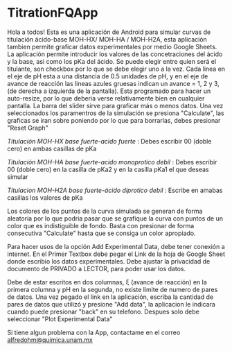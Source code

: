 # TitrationFQApp
Hola a todos!
Esta es una aplicación de Android para simular curvas de titulación ácido-base MOH-HX/ MOH-HA / MOH-H2A, esta aplicación tambien permite graficar datos experimentales por medio Google Sheets. 
La aplicación permite introducir los valores de las concetraciones del ácido y la base, asi como los pKa del ácido. Se puede elegir entre quien será el titulante, son checkbox por lo que se debe elegir uno a la vez. 
Cada linea en el eje de pH esta a una distancia de 0.5 unidades de pH, y en el eje de avance de reacción las lineas azules gruesas indican un avance = 1, 2 y 3, (de derecha a izquierda de la pantalla). 
Esta programado para hacer un auto-resize, por lo que deberia verse relativamente bien en cualquier pantalla. 
La barra del slider sirve para graficar más o menos datos. 
Una vez seleccionados los paramentros de la simulación se presiona "Calculate", las graficas se iran sobre poniendo por lo que para borrarlas, debes presionar "Reset Graph"

*Titulación MOH-HX base fuerte-acido fuerte* : Debes escribir 00 (doble cero) en ambas casillas de pKa

*Titulación MOH-HA base fuerte-acido monoprotico debil* : Debes escribir 00 (doble cero) en la casilla de pKa2 y en la casilla pKa1 el que deseas simular

*Titulacion MOH-H2A base fuerte-ácido diprotico debil* : Escribe en amabas casillas los valores de pKa

Los colores de los puntos de la curva simulada se generan de forma aleatoria por lo que podria pasar que se grafique la curva con puntos de un color que es indistiguible de fondo. Basta con presionar de forma consecutiva "Calculate" hasta que se consiga un color apropiado.

Para hacer usos de la opción Add Experimental Data, debe tener conexión a internet. En el Primer Textbox debe pegar el Link de la hoja de Google Sheet donde
escribio los datos experimentales. Debe ajustar la privacidad de documento de PRIVADO a LECTOR, para poder usar los datos. 

Debe de estar escritos en dos columnas, ξ (avance de reacción) en la primera columna y pH en la segunda, no existe limite de numero de pares de datos.
Una vez pegado el link en la aplicación, escriba la cantidad de pares de datos que utilizó y presione "Add data", la aplicacion le indicara cuando puede presionar
"back" en su telefono. Despues solo debe seleccionar "Plot Experimental Data"


Si tiene algun problema con la App, contactame en el correo alfredohm@quimica.unam.mx

